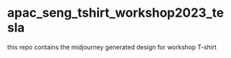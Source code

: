 # apac_seng_tshirt_workshop2023_tesla
this repo contains the midjourney generated design for workshop T-shirt
